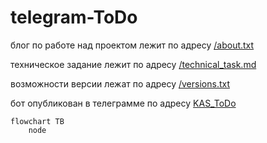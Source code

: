 # telegram-ToDo
блог по работе над проектом лежит по адресу <a href="https://github.com/KizurovAS/telegram-ToDo/blob/master/about.txt">/about.txt</a>
<p>
техническое задание лежит по адресу <a href="https://github.com/KizurovAS/telegram-ToDo/blob/master/technical_task.md">/technical_task.md</a>
<p>
возможности версии лежат по адресу <a href="https://github.com/KizurovAS/telegram-ToDo/blob/master/versions.txt">/versions.txt</a>
<p>
бот опубликован в телеграмме по адресу <a href="http://t.me/KAS_ToDo_bot">KAS_ToDo</a>
<p>

```mermaid
flowchart TB
	node
```

